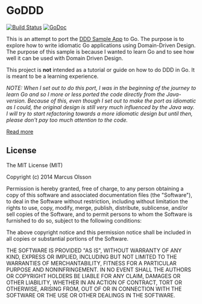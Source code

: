 # GoDDD 

[![Build Status](https://travis-ci.org/marcusolsson/goddd.svg?branch=master)](https://travis-ci.org/marcusolsson/goddd)
[![GoDoc](https://img.shields.io/badge/godoc-reference-blue.svg?style=flat)](https://godoc.org/github.com/marcusolsson/goddd)

This is an attempt to port the [DDD Sample App](http://dddsample.sourceforge.net/) to Go. The purpose is to explore how to write idiomatic Go applications using Domain-Driven Design. The purpose of this sample is because I wanted to learn Go and to see how well it can be used with Domain Driven Design. 

This project is **not** intended as a tutorial or guide on how to do DDD in Go. It is meant to be a learning experience.

_NOTE: When I set out to do this port, I was in the beginning of the journey to learn Go and so I more or less ported the code directly from the Java-version. Because of this, even though I set out to make the port as idiomatic as I could, the original design is still very much influenced by the Java way. I will try to start refactoring towards a more idiomatic design but until then, please don't pay too much attention to the code._

[Read more](https://gist.github.com/marcusolsson)

## License

The MIT License (MIT)

Copyright (c) 2014 Marcus Olsson

Permission is hereby granted, free of charge, to any person obtaining a copy
of this software and associated documentation files (the "Software"), to deal
in the Software without restriction, including without limitation the rights
to use, copy, modify, merge, publish, distribute, sublicense, and/or sell
copies of the Software, and to permit persons to whom the Software is
furnished to do so, subject to the following conditions:

The above copyright notice and this permission notice shall be included in
all copies or substantial portions of the Software.

THE SOFTWARE IS PROVIDED "AS IS", WITHOUT WARRANTY OF ANY KIND, EXPRESS OR
IMPLIED, INCLUDING BUT NOT LIMITED TO THE WARRANTIES OF MERCHANTABILITY,
FITNESS FOR A PARTICULAR PURPOSE AND NONINFRINGEMENT. IN NO EVENT SHALL THE
AUTHORS OR COPYRIGHT HOLDERS BE LIABLE FOR ANY CLAIM, DAMAGES OR OTHER
LIABILITY, WHETHER IN AN ACTION OF CONTRACT, TORT OR OTHERWISE, ARISING FROM,
OUT OF OR IN CONNECTION WITH THE SOFTWARE OR THE USE OR OTHER DEALINGS IN
THE SOFTWARE.
